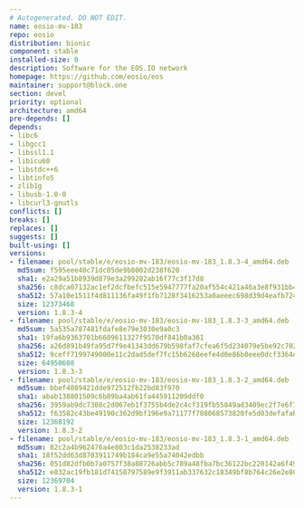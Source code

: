 ```yaml
---
# Autogenerated. DO NOT EDIT.
name: eosio-mv-183
repo: eosio
distribution: bionic
component: stable
installed-size: 0
description: Software for the EOS.IO network
homepage: https://github.com/eosio/eos
maintainer: support@block.one
section: devel
priority: optional
architecture: amd64
pre-depends: []
depends:
- libc6
- libgcc1
- libssl1.1
- libicu60
- libstdc++6
- libtinfo5
- zlib1g
- libusb-1.0-0
- libcurl3-gnutls
conflicts: []
breaks: []
replaces: []
suggests: []
built-using: []
versions:
- filename: pool/stable/e/eosio-mv-183/eosio-mv-183_1.8.3-4_amd64.deb
  md5sum: f595eee40c71dc05de9b8002d238f620
  sha1: e2a29a51b8939d879e3a299282ab16f77c3f17d8
  sha256: c8dca07132ac1ef2dcfbefc515e5947777fa20af554c421a46a3e8f931bb4a8a
  sha512: 57a10e1511f4d811136fa49f1fb7128f3416253a0aeeec698d39d4eafb72407c6e06c8db82ea05c62507c6fa13dce8913b397cbd544589f27acba7551e0191c0
  size: 12373468
  version: 1.8.3-4
- filename: pool/stable/e/eosio-mv-183/eosio-mv-183_1.8.3-3_amd64.deb
  md5sum: 5a535a787481fdafe8e79e3030e9a0c3
  sha1: 19fa6b9363701b6609611327f9570df841b0a361
  sha256: a26d891b49fa95d7f9e41343dd679b598faf7cfea6f5d234079e5be92c702f45
  sha512: 9ceff7199749000e11c2dad5def7fc15b6268eefe4d0e86b0eee0dcf3364dec6756dcdcf819d3329e69d7fbd603f9417366656682c0f8b03b8c452fec3456420
  size: 64950608
  version: 1.8.3-3
- filename: pool/stable/e/eosio-mv-183/eosio-mv-183_1.8.3-2_amd64.deb
  md5sum: bbef4089421dde972512fb22bd83f970
  sha1: abab138801509c6b89ba4ab61fa445911209ddf0
  sha256: 3959ab9dc7308c2d067eb1f3755b4de2c4cf319fb55849ad3409ec2f7e6f7513
  sha512: f63582c43be49190c362d9bf196e9a71177f708068573820fe5d03defafabe30cae0fe3bf34f9f5dd9fccc4f7059fdfb0decd04951846cb2ccbd97ea2ccf3052
  size: 12368192
  version: 1.8.3-2
- filename: pool/stable/e/eosio-mv-183/eosio-mv-183_1.8.3-1_amd64.deb
  md5sum: 82c2a4b962476a4e803c1da2538233ad
  sha1: 18f52dd63d8703911749b184ca9e55a74042edbb
  sha256: 051d82dfb0b7a0757f38a88726abb5c789a48fba7bc36122bc220142a6f49e93
  sha512: e832ac19fb181d74158797589e9f3911ab337632c18349bf8b764c26e2e80e201cc6cc2b1b84887006df1898f50cdc693fed4f077153612947c23cdcd7681272
  size: 12369704
  version: 1.8.3-1
---
```

